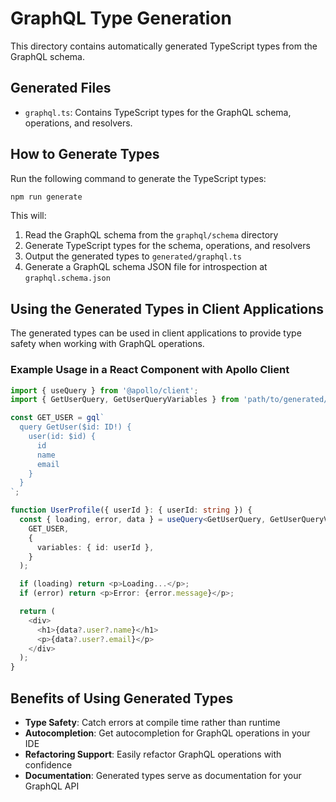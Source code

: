 # GraphQL Type Generation

This directory contains automatically generated TypeScript types from the GraphQL schema.

## Generated Files

- `graphql.ts`: Contains TypeScript types for the GraphQL schema, operations, and resolvers.

## How to Generate Types

Run the following command to generate the TypeScript types:

```bash
npm run generate
```

This will:
1. Read the GraphQL schema from the `graphql/schema` directory
2. Generate TypeScript types for the schema, operations, and resolvers
3. Output the generated types to `generated/graphql.ts`
4. Generate a GraphQL schema JSON file for introspection at `graphql.schema.json`

## Using the Generated Types in Client Applications

The generated types can be used in client applications to provide type safety when working with GraphQL operations.

### Example Usage in a React Component with Apollo Client

```typescript
import { useQuery } from '@apollo/client';
import { GetUserQuery, GetUserQueryVariables } from 'path/to/generated/graphql';

const GET_USER = gql`
  query GetUser($id: ID!) {
    user(id: $id) {
      id
      name
      email
    }
  }
`;

function UserProfile({ userId }: { userId: string }) {
  const { loading, error, data } = useQuery<GetUserQuery, GetUserQueryVariables>(
    GET_USER,
    {
      variables: { id: userId },
    }
  );

  if (loading) return <p>Loading...</p>;
  if (error) return <p>Error: {error.message}</p>;

  return (
    <div>
      <h1>{data?.user?.name}</h1>
      <p>{data?.user?.email}</p>
    </div>
  );
}
```

## Benefits of Using Generated Types

- **Type Safety**: Catch errors at compile time rather than runtime
- **Autocompletion**: Get autocompletion for GraphQL operations in your IDE
- **Refactoring Support**: Easily refactor GraphQL operations with confidence
- **Documentation**: Generated types serve as documentation for your GraphQL API